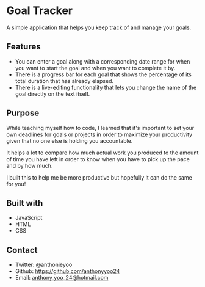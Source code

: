 # Goal Tracker

A simple application that helps you keep track of and manage your goals.

## Features

- You can enter a goal along with a corresponding date range for when you want to start the goal and when you want to complete it by.
- There is a progress bar for each goal that shows the percentage of its total duration that has already elapsed.
- There is a live-editing functionality that lets you change the name of the goal directly on the text itself.

## Purpose

While teaching myself how to code, I learned that it's important to set your own deadlines for goals or projects in order to maximize your productivity given that no one else is holding you accountable.

It helps a lot to compare how much actual work you produced to the amount of time you have left in order to know when you have to pick up the pace and by how much.

I built this to help me be more productive but hopefully it can do the same for you!

## Built with

- JavaScript
- HTML
- CSS

## Contact

- Twitter: @anthonieyoo
- Github: https://github.com/anthonyyoo24
- Email: anthony_yoo_24@hotmail.com
